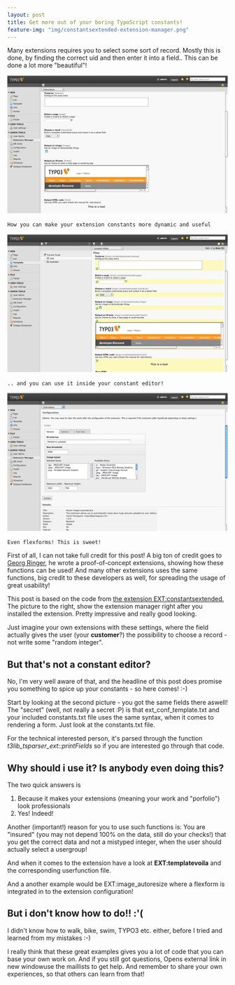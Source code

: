 ```yaml
---
layout: post
title: Get more out of your boring TypoScript constants!
feature-img: "img/constantsextended-extension-manager.png"
---
```


Many extensions requires you to select some sort of record. Mostly this is done, by finding the correct uid and then enter it into a field.. This can be done a lot more "beautiful"!

[constantsextended-extension-manager]: /img/constantsextended-extension-manager.png "How you can make your extension constants more dynamic and useful"
[constantsextended-constant-editor]: /img/constantsextended-constant-editor.png ".. and you can use it inside your constant editor!"
[imageautoresize-extension-manager]: /img/imageautoresize-extension-manager.png "Even flexforms! This is sweet!"

![How you can make your extension constants more dynamic and useful][constantsextended-extension-manager]

	How you can make your extension constants more dynamic and useful

![.. and you can use it inside your constant editor!][constantsextended-constant-editor]

	.. and you can use it inside your constant editor!

![Even flexforms! This is sweet!][imageautoresize-extension-manager]

	Even flexforms! This is sweet!

First of all, I can not take full credit for this post! A big ton of credit goes to [Georg Ringer](http://www.just2b.com), he wrote a proof-of-concept extensions, showing how these functions can be used! And many other extensions uses the same functions, big credit to these developers as well, for spreading the usage of great usability!

This post is based on the code from [the extension EXT:constantsextended.](http://typo3.org/extensions/repository/view/constantsextended) The picture to the right, show the extension manager right after you installed the extension. Pretty impressive and really good looking.

Just imagine your own extensions with these settings, where the field actually gives the user (your **customer**?) the possibility to choose a record - not write some "random integer".



## But that's not a constant editor?

No, I'm very well aware of that, and the headline of this post does promise you something to spice up your constants - so here comes! :-)

Start by looking at the second picture - you got the same fields there aswell! The "secret" (well, not really a secret :P) is that ext_conf_template.txt and your included constants.txt file uses the same syntax, when it comes to rendering a form. Just look at the constants.txt file.

For the technical interested person, it's parsed through the function _t3lib_tsparser_ext::printFields_ so if you are interested go through that code.

## Why should i use it? Is anybody even doing this?

The two quick answers is

1.	Because it makes your extensions (meaning your work and "porfolio") look professionals
2.	Yes! Indeed!

Another (important!) reason for you to use such functions is: You are "insured" (you may not depend 100% on the data, still do your checks!) that you get the correct data and not a mistyped integer, when the user should actually select a usergroup!

And when it comes to the extension have a look at **EXT:templatevoila** and the corresponding userfunction file.

And a another example would be EXT:image_autoresize where a flexform is integrated in to the extension configuration!

## But i don't know how to do!! :'(

I didn't know how to walk, bike, swim, TYPO3 etc. either, before I tried and learned from my mistakes :-)

I really think that these great examples gives you a lot of code that you can base your own work on. And if you still got questions, Opens external link in new windowuse the maillists to get help. And remember to share your own experiences, so that others can learn from that!

